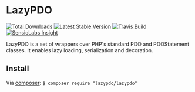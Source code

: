 # LazyPDO

[![Total Downloads](https://img.shields.io/packagist/dt/lazypdo/lazypdo.svg)](https://packagist.org/packages/lazypdo/lazypdo)
[![Latest Stable Version](https://img.shields.io/packagist/v/lazypdo/lazypdo.svg)](https://packagist.org/packages/lazypdo/lazypdo)
[![Travis Build](https://travis-ci.org/lazypdo/lazypdo.svg?branch=master)](https://travis-ci.org/lazypdo/lazypdo)
[![SensioLabs Insight](https://img.shields.io/sensiolabs/i/a8e74408-b0b3-45fe-a773-dc9de2a1fe9e.svg)](https://insight.sensiolabs.com/projects/a8e74408-b0b3-45fe-a773-dc9de2a1fe9e)

LazyPDO is a set of wrappers over PHP's standard PDO and PDOStatement classes. It enables lazy loading, serialization and decoration.

## Install
Via [composer](https://getcomposer.org):
`$ composer require "lazypdo/lazypdo"`
